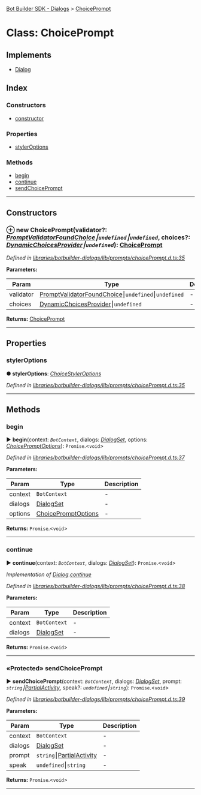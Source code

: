 [Bot Builder SDK - Dialogs](../README.md) > [ChoicePrompt](../classes/botbuilder_dialogs.choiceprompt.md)



# Class: ChoicePrompt

## Implements

* [Dialog](../interfaces/botbuilder_dialogs.dialog.md)

## Index

### Constructors

* [constructor](botbuilder_dialogs.choiceprompt.md#constructor)


### Properties

* [stylerOptions](botbuilder_dialogs.choiceprompt.md#styleroptions)


### Methods

* [begin](botbuilder_dialogs.choiceprompt.md#begin)
* [continue](botbuilder_dialogs.choiceprompt.md#continue)
* [sendChoicePrompt](botbuilder_dialogs.choiceprompt.md#sendchoiceprompt)



---
## Constructors
<a id="constructor"></a>


### ⊕ **new ChoicePrompt**(validator?: *[PromptValidator](../#promptvalidator)[FoundChoice]()⎮`undefined`⎮`undefined`*, choices?: *[DynamicChoicesProvider](../#dynamicchoicesprovider)⎮`undefined`*): [ChoicePrompt](botbuilder_dialogs.choiceprompt.md)


*Defined in [libraries/botbuilder-dialogs/lib/prompts/choicePrompt.d.ts:35](https://github.com/Microsoft/botbuilder-js/blob/8226dcc/libraries/botbuilder-dialogs/lib/prompts/choicePrompt.d.ts#L35)*



**Parameters:**

| Param | Type | Description |
| ------ | ------ | ------ |
| validator | [PromptValidator](../#promptvalidator)[FoundChoice]()⎮`undefined`⎮`undefined`   |  - |
| choices | [DynamicChoicesProvider](../#dynamicchoicesprovider)⎮`undefined`   |  - |





**Returns:** [ChoicePrompt](botbuilder_dialogs.choiceprompt.md)

---


## Properties
<a id="styleroptions"></a>

###  stylerOptions

**●  stylerOptions**:  *[ChoiceStylerOptions]()* 

*Defined in [libraries/botbuilder-dialogs/lib/prompts/choicePrompt.d.ts:35](https://github.com/Microsoft/botbuilder-js/blob/8226dcc/libraries/botbuilder-dialogs/lib/prompts/choicePrompt.d.ts#L35)*





___


## Methods
<a id="begin"></a>

###  begin

► **begin**(context: *`BotContext`*, dialogs: *[DialogSet](botbuilder_dialogs.dialogset.md)*, options: *[ChoicePromptOptions](../interfaces/botbuilder_dialogs.choicepromptoptions.md)*): `Promise`.<`void`>



*Defined in [libraries/botbuilder-dialogs/lib/prompts/choicePrompt.d.ts:37](https://github.com/Microsoft/botbuilder-js/blob/8226dcc/libraries/botbuilder-dialogs/lib/prompts/choicePrompt.d.ts#L37)*



**Parameters:**

| Param | Type | Description |
| ------ | ------ | ------ |
| context | `BotContext`   |  - |
| dialogs | [DialogSet](botbuilder_dialogs.dialogset.md)   |  - |
| options | [ChoicePromptOptions](../interfaces/botbuilder_dialogs.choicepromptoptions.md)   |  - |





**Returns:** `Promise`.<`void`>





___

<a id="continue"></a>

###  continue

► **continue**(context: *`BotContext`*, dialogs: *[DialogSet](botbuilder_dialogs.dialogset.md)*): `Promise`.<`void`>



*Implementation of [Dialog](../interfaces/botbuilder_dialogs.dialog.md).[continue](../interfaces/botbuilder_dialogs.dialog.md#continue)*

*Defined in [libraries/botbuilder-dialogs/lib/prompts/choicePrompt.d.ts:38](https://github.com/Microsoft/botbuilder-js/blob/8226dcc/libraries/botbuilder-dialogs/lib/prompts/choicePrompt.d.ts#L38)*



**Parameters:**

| Param | Type | Description |
| ------ | ------ | ------ |
| context | `BotContext`   |  - |
| dialogs | [DialogSet](botbuilder_dialogs.dialogset.md)   |  - |





**Returns:** `Promise`.<`void`>





___

<a id="sendchoiceprompt"></a>

### «Protected» sendChoicePrompt

► **sendChoicePrompt**(context: *`BotContext`*, dialogs: *[DialogSet](botbuilder_dialogs.dialogset.md)*, prompt: *`string`⎮[Partial]()[Activity]()*, speak?: *`undefined`⎮`string`*): `Promise`.<`void`>



*Defined in [libraries/botbuilder-dialogs/lib/prompts/choicePrompt.d.ts:39](https://github.com/Microsoft/botbuilder-js/blob/8226dcc/libraries/botbuilder-dialogs/lib/prompts/choicePrompt.d.ts#L39)*



**Parameters:**

| Param | Type | Description |
| ------ | ------ | ------ |
| context | `BotContext`   |  - |
| dialogs | [DialogSet](botbuilder_dialogs.dialogset.md)   |  - |
| prompt | `string`⎮[Partial]()[Activity]()   |  - |
| speak | `undefined`⎮`string`   |  - |





**Returns:** `Promise`.<`void`>





___



